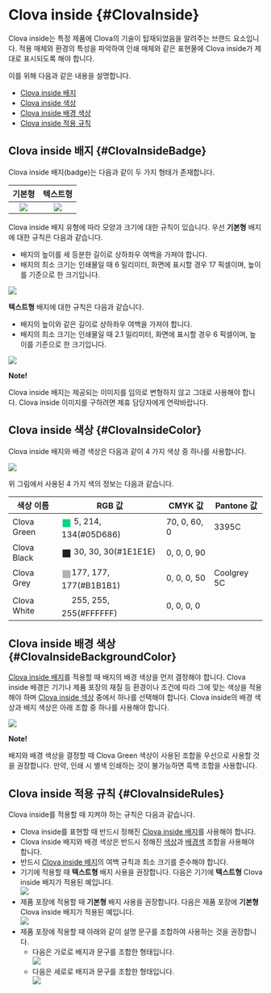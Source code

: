 # Clova inside {#ClovaInside}
Clova inside는 특정 제품에 Clova의 기술이 탑재되었음을 알려주는 브랜드 요소입니다. 적용 매체와 환경의 특성을 파악하여 인쇄 매체와 같은 표현물에 Clova inside가 제대로 표시되도록 해야 합니다.

이를 위해 다음과 같은 내용을 설명합니다.

* [Clova inside 배지](#ClovaInsideBadge)
* [Clova inside 색상](#ClovaInsideColor)
* [Clova inside 배경 색상](#ClovaInsideBackgroundColor)
* [Clova inside 적용 규칙](#ClovaInsideRules)

## Clova inside 배지 {#ClovaInsideBadge}
Clova inside 배지(badge)는 다음과 같이 두 가지 형태가 존재합니다.

| 기본형                                                        | 텍스트형                                                      |
|:-----------------------------------------------------------:|:-----------------------------------------------------------:|
| ![](/Design/Assets/Images/Clova_Inside-Basic_Type_Badge.png)  | ![](/Design/Assets/Images/Clova_Inside-Text_Type_Badge.png)  |

Clova inside 배지 유형에 따라 모양과 크기에 대한 규칙이 있습니다. 우선 **기본형** 배지에 대한 규칙은 다음과 같습니다.
* 배지의 높이를 세 등분한 길이로 상하좌우 여백을 가져야 합니다.
* 배지의 최소 크기는 인쇄물일 때 6 밀리미터, 화면에 표시할 경우 17 픽셀이며, 높이를 기준으로 한 크기입니다.

![](/Design/Assets/Images/Clova_Inside-Basic_Type_Badge-Rules.png)

**텍스트형** 배지에 대한 규칙은 다음과 같습니다.

* 배지의 높이와 같은 길이로 상하좌우 여백을 가져야 합니다.
* 배지의 최소 크기는 인쇄물일 때 2.1 밀리미터, 화면에 표시할 경우 6 픽셀이며, 높이를 기준으로 한 크기입니다.

![](/Design/Assets/Images/Clova_Inside-Text_Type_Badge-Rules.png)

<div class="note">
  <p><strong>Note!</strong></p>
  <p>Clova inside 배지는 제공되는 이미지를 임의로 변형하지 않고 그대로 사용해야 합니다. Clova inside 이미지를 구하려면 제휴 담당자에게 연락바랍니다.</p>
</div>

## Clova inside 색상 {#ClovaInsideColor}
Clova inside 배지와 배경 색상은 다음과 같이 4 가지 색상 중 하나를 사용합니다.

![](/Design/Assets/Images/Clova_Inside-Color.png)

위 그림에서 사용된 4 가지 색의 정보는 다음과 같습니다.

| 색상 이름        | RGB 값       | CMYK 값     | Pantone 값   |
|----------------|-------------|-------------|-------------|
| Clova Green    | <span style="color:#05D686; font-size:150%; vertical-align:middle;">&#9724;</span>  5, 214, 134(#05D686) | 70,  0, 60,  0 | 3395C |
| Clova Black    | <span style="color:#1E1E1E; font-size:150%; vertical-align:middle;">&#9724;</span> 30,  30,  30(#1E1E1E) |  0,  0,  0, 90 | <!-- --> |
| Clova Grey     | <span style="color:#B1B1B1; font-size:150%; vertical-align:middle;">&#9724;</span>177, 177, 177(#B1B1B1) |  0,  0,  0, 50 | Coolgrey 5C |
| Clova White    | <span style="color:#FFFFFF; font-size:150%; vertical-align:middle;">&#9724;</span>255, 255, 255(#FFFFFF) |  0,  0,  0,  0 | <!-- --> |


## Clova inside 배경 색상 {#ClovaInsideBackgroundColor}

[Clova inside 배지](#ClovaInsideBadge)를 적용할 때 배지의 배경 색상을 먼저 결정해야 합니다. Clova inside 배경은 기기나 제품 포장의 재질 등 환경이나 조건에 따라 그에 맞는 색상을 적용해야 하며 [Clova inside 색상](#ClovaInsideColor) 중에서 하나를 선택해야 합니다. Clova inside의 배경 색상과 배지 색상은 아래 조합 중 하나를 사용해야 합니다.

![](/Design/Assets/Images/Clova_Inside-Background_Color-Combinations.png)

<div class="note">
  <p><strong>Note!</strong></p>
  <p>배지와 배경 색상을 결정할 때 Clova Green 색상이 사용된 조합을 우선으로 사용할 것을 권장합니다. 만약, 인쇄 시 별색 인쇄하는 것이 불가능하면 흑백 조합을 사용합니다.</p>
</div>

## Clova inside 적용 규칙 {#ClovaInsideRules}

Clova inside를 적용할 때 지켜야 하는 규칙은 다음과 같습니다.

<ul>
  <li>Clova inside를 표현할 때 반드시 정해진 <a href="#ClovaInsideBadge">Clova inside 배지</a>를 사용해야 합니다.</li>
  <li>Clova inside 배지와 배경 색상은 반드시 정해진 <a href="#ClovaInsideColor">색상</a>과 <a href="#ClovaInsideBackgroundColor">배경색</a> 조합을 사용해야 합니다.
  <li>반드시 <a href="#ClovaInsideBadge">Clova inside 배지</a>의 여백 규칙과 최소 크기를 준수해야 합니다.</li>
  <li>기기에 적용할 때 <strong>텍스트형</strong> 배지 사용을 권장합니다. 다음은 기기에 <strong>텍스트형</strong> Clova inside 배지가 적용된 예입니다.<br />
    <img src="/Design/Assets/Images/Clova_Inside-Device_Exmaple.png" />
  </li>
  <li>제품 포장에 적용할 때 <strong>기본형</strong> 배지 사용을 권장합니다. 다음은 제품 포장에 <strong>기본형</strong> Clova inside 배지가 적용된 예입니다.<br />
    <img src="/Design/Assets/Images/Clova_Inside-Package_Example.png" />
  </li>
  <li>제품 포장에 적용할 때 아래와 같이 설명 문구를 조합하여 사용하는 것을 권장합니다.
    <ul>
      <li>다음은 가로로 배지과 문구를 조합한 형태입니다.<br />
        <img src="/Design/Assets/Images/Clova_Inside-Horizontal_Signature_For_Package.png" />
      </li>
      <li>다음은 세로로 배지과 문구를 조합한 형태입니다.<br />
        <img src="/Design/Assets/Images/Clova_Inside-Vertical_Signature_For_Package.png" />
      </li>
    </ul>
  </li>
</ul>
